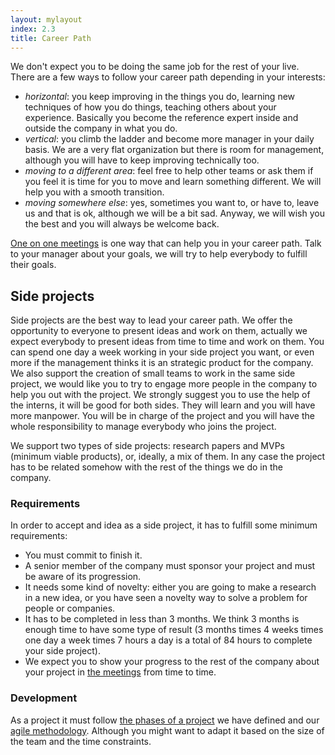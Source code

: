 ```yaml
---
layout: mylayout
index: 2.3
title: Career Path
---
```


We don't expect you to be doing the same job for the rest of your live. There are a few ways to follow your career path depending in your interests:
* _horizontal_: you keep improving in the things you do, learning new techniques of how you do things, teaching others about your experience. Basically you become the reference expert inside and outside the company in what you do.
* _vertical_: you climb the ladder and become more manager in your daily basis. We are a very flat organization but there is room for management, although you will have to keep improving technically too.
* _moving to a different area_: feel free to help other teams or ask them if you feel it is time for you to move and learn something different. We will help you with a smooth transition.
* _moving somewhere else_: yes, sometimes you want to, or have to, leave us and that is ok, although we will be a bit sad. Anyway, we will wish you the best and you will always be welcome back.

[One on one meetings](1-2-communication#one-on-one) is one way that can help you in your career path. Talk to your manager about your goals, we will try to help everybody to fulfill their goals.

## Side projects
 
Side projects are the best way to lead your career path. We offer the opportunity to everyone to present ideas and work on them, actually we expect everybody to present ideas from time to time and work on them. You can spend one day a week working in your side project you want, or even more if the management thinks it is an strategic product for the company. We also support the creation of small teams to work in the same side project, we would like you to try to engage more people in the company to help you out with the project. We strongly suggest you to use the help of the interns, it will be good for both sides. They will learn and you will have more manpower. You will be in charge of the project and you will have the whole responsibility to manage everybody who joins the project.

We support two types of side projects: research papers and MVPs (minimum viable products), or, ideally, a mix of them. In any case the project has to be related somehow with the rest of the things we do in the company.

### Requirements

In order to accept and idea as a side project, it has to fulfill some minimum requirements:
* You must commit to finish it.
* A senior member of the company must sponsor your project and must be aware of its progression.
* It needs some kind of novelty: either you are going to make a research in a new idea, or you have seen a novelty way to solve a problem for people or companies.
* It has to be completed in less than 3 months. We think 3 months is enough time to have some type of result (3 months times 4 weeks times one day a week times 7 hours a day is a total of 84 hours to complete your side project).
* We expect you to show your progress to the rest of the company about your project in [the meetings](/1-2-communication) from time to time.

### Development

As a project it must follow [the phases of a project](/4-0-project-products#main-phases-of-a-project) we have defined and our [agile methodology](/4-1-agile-methodology). Although you might want to adapt it based on the size of the team and the time constraints.
